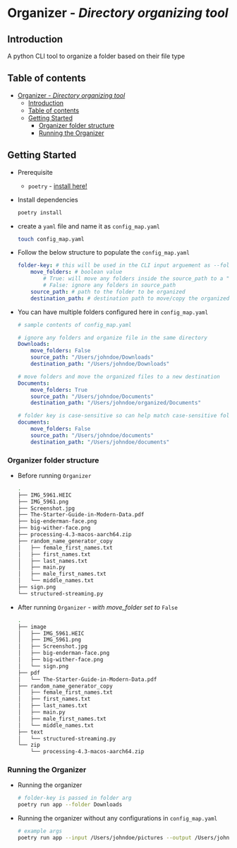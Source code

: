 # Organizer - *Directory organizing tool*

## Introduction

A python CLI tool to organize a folder based on their file type

## Table of contents

- [Organizer - *Directory organizing tool*](#organizer---directory-organizing-tool)
  - [Introduction](#introduction)
  - [Table of contents](#table-of-contents)
  - [Getting Started](#getting-started)
    - [Organizer folder structure](#organizer-folder-structure)
    - [Running the Organizer](#running-the-organizer)

## Getting Started

- Prerequisite
  - `poetry` - [install here!](https://python-poetry.org/docs/#installation)
- Install dependencies

    ```bash
    poetry install
    ```

- create a `yaml` file and name it as `config_map.yaml`

    ```bash
    touch config_map.yaml
    ```

- Follow the below structure to populate the `config_map.yaml`

    ```yaml
    folder-key: # this will be used in the CLI input arguement as --folder/-f (case-sensitive)
        move_folders: # boolean value
            # True: will move any folders inside the source_path to a "folder" named folder
            # False: ignore any folders in source_path
        source_path: # path to the folder to be organized
        destination_path: # destination path to move/copy the organized files

- You can have multiple folders configured here in `config_map.yaml`

    ```yaml
    # sample contents of config_map.yaml
    
    # ignore any folders and organize file in the same directory
    Downloads:
        move_folders: False
        source_path: "/Users/johndoe/Downloads"
        destination_path: "/Users/johndoe/Downloads"

    # move folders and move the organized files to a new destination
    Documents:
        move_folders: True
        source_path: "/Users/johndoe/Documents"
        destination_path: "/Users/johndoe/organized/Documents"

    # folder key is case-sensitive so can help match case-sensitive folder names
    documents:
        move_folders: False
        source_path: "/Users/johndoe/documents"
        destination_path: "/Users/johndoe/documents"
    ```

### Organizer folder structure

- Before running `Organizer`

    ```bash
    .
    ├── IMG_5961.HEIC
    ├── IMG_5961.png
    ├── Screenshot.jpg
    ├── The-Starter-Guide-in-Modern-Data.pdf
    ├── big-enderman-face.png
    ├── big-wither-face.png
    ├── processing-4.3-macos-aarch64.zip
    ├── random_name_generator_copy
    │   ├── female_first_names.txt
    │   ├── first_names.txt
    │   ├── last_names.txt
    │   ├── main.py
    │   ├── male_first_names.txt
    │   └── middle_names.txt
    ├── sign.png
    └── structured-streaming.py
    ```

- After running `Organizer` - *with move_folder set to* `False`

    ```bash
    .
    ├── image
    │   ├── IMG_5961.HEIC
    │   ├── IMG_5961.png
    │   ├── Screenshot.jpg
    │   ├── big-enderman-face.png
    │   ├── big-wither-face.png
    │   └── sign.png
    ├── pdf
    │   └── The-Starter-Guide-in-Modern-Data.pdf
    ├── random_name_generator_copy
    │   ├── female_first_names.txt
    │   ├── first_names.txt
    │   ├── last_names.txt
    │   ├── main.py
    │   ├── male_first_names.txt
    │   └── middle_names.txt
    ├── text
    │   └── structured-streaming.py
    └── zip
        └── processing-4.3-macos-aarch64.zip
    ```

### Running the Organizer

- Running the organizer

    ```bash
    # folder-key is passed in folder arg
    poetry run app --folder Downloads
    ```

- Running the organizer without any configurations in `config_map.yaml`

    ```bash
    # example args
    poetry run app --input /Users/johndoe/pictures --output /Users/johndoe/pictures/organized
    ```
